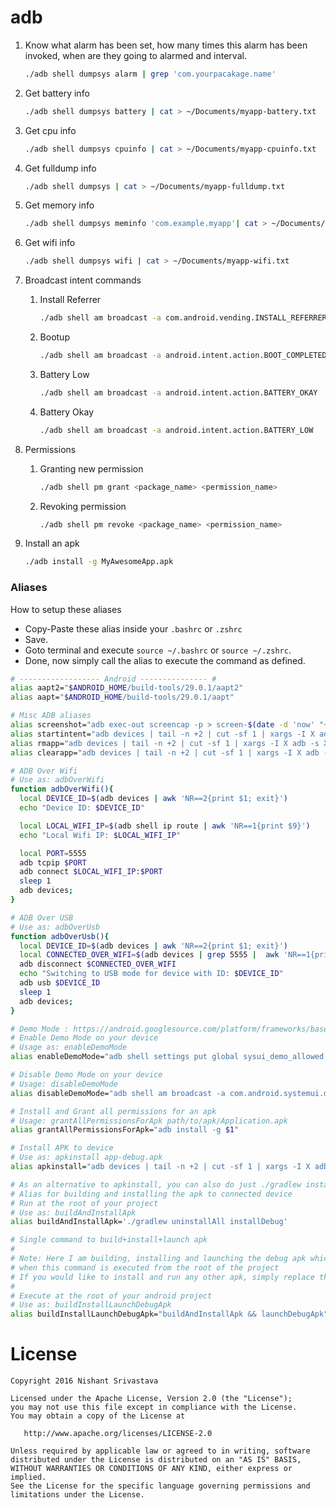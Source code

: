 # adb

1. Know what alarm has been set, how many times this alarm has been invoked, when are they going to alarmed and interval.
    ```bash
    ./adb shell dumpsys alarm | grep 'com.yourpacakage.name'

    ```
2. Get battery info
    ```bash
    ./adb shell dumpsys battery | cat > ~/Documents/myapp-battery.txt
    ```

3. Get  cpu info
    ```bash
    ./adb shell dumpsys cpuinfo | cat > ~/Documents/myapp-cpuinfo.txt
    ```

4. Get fulldump info
    ```bash
    ./adb shell dumpsys | cat > ~/Documents/myapp-fulldump.txt
    ```

5. Get memory info
    ```bash
    ./adb shell dumpsys meminfo 'com.example.myapp'| cat > ~/Documents/myapp-meminfo.txt
    ```

6. Get wifi info
    ```bash
    ./adb shell dumpsys wifi | cat > ~/Documents/myapp-wifi.txt
    ```
7. Broadcast intent commands
    1. Install Referrer
        ```bash
        ./adb shell am broadcast -a com.android.vending.INSTALL_REFERRER --es "referrer" "utm_source=testSource&utm_medium=testMedium&utm_term=testTerm&utm_content=testContent&utm_campaign=testCampaign"
        ```

    2. Bootup
        ```bash
        ./adb shell am broadcast -a android.intent.action.BOOT_COMPLETED
        ```

    3. Battery Low 
        ```bash
        ./adb shell am broadcast -a android.intent.action.BATTERY_OKAY
        ```

    4. Battery Okay
        ```bash
        ./adb shell am broadcast -a android.intent.action.BATTERY_LOW
        ```
8. Permissions
    1. Granting new permission
        ```bash
        ./adb shell pm grant <package_name> <permission_name>
        ```
    2. Revoking permission
        ```bash
        ./adb shell pm revoke <package_name> <permission_name>
        ```

9. Install an apk
    ```bash
    ./adb install -g MyAwesomeApp.apk
    ```

### Aliases

How to setup these aliases
- Copy-Paste these alias inside your `.bashrc` or `.zshrc`
- Save.
- Goto terminal and execute `source ~/.bashrc` or `source ~/.zshrc`.
- Done, now simply call the alias to execute the command as defined.

```bash
# ------------------ Android --------------- #
alias aapt2="$ANDROID_HOME/build-tools/29.0.1/aapt2"
alias aapt="$ANDROID_HOME/build-tools/29.0.1/aapt"

# Misc ADB aliases
alias screenshot="adb exec-out screencap -p > screen-$(date -d 'now' "+%s").png"
alias startintent="adb devices | tail -n +2 | cut -sf 1 | xargs -I X adb -s X shell am start $1"
alias rmapp="adb devices | tail -n +2 | cut -sf 1 | xargs -I X adb -s X uninstall $1"
alias clearapp="adb devices | tail -n +2 | cut -sf 1 | xargs -I X adb -s X shell pm clear $1"

# ADB Over Wifi
# Use as: adbOverWifi
function adbOverWifi(){
  local DEVICE_ID=$(adb devices | awk 'NR==2{print $1; exit}')
  echo "Device ID: $DEVICE_ID"

  local LOCAL_WIFI_IP=$(adb shell ip route | awk 'NR==1{print $9}')
  echo "Local Wifi IP: $LOCAL_WIFI_IP"

  local PORT=5555
  adb tcpip $PORT
  adb connect $LOCAL_WIFI_IP:$PORT
  sleep 1
  adb devices;
}

# ADB Over USB
# Use as: adbOverUsb
function adbOverUsb(){
  local DEVICE_ID=$(adb devices | awk 'NR==2{print $1; exit}')
  local CONNECTED_OVER_WIFI=$(adb devices | grep 5555 |  awk 'NR==1{print $1}')
  adb disconnect $CONNECTED_OVER_WIFI
  echo "Switching to USB mode for device with ID: $DEVICE_ID"
  adb usb $DEVICE_ID
  sleep 1
  adb devices;
}

# Demo Mode : https://android.googlesource.com/platform/frameworks/base/+/master/packages/SystemUI/docs/demo_mode.md
# Enable Demo Mode on your device
# Usage as: enableDemoMode
alias enableDemoMode="adb shell settings put global sysui_demo_allowed 1 && adb shell am broadcast -a com.android.systemui.demo -e command clock -e hhmm 1200 && adb shell am broadcast -a com.android.systemui.demo -e command network -e mobile show -e level 4 -e datatype false && adb shell am broadcast -a com.android.systemui.demo -e command notifications -e visible false && adb shell am broadcast -a com.android.systemui.demo -e command battery -e plugged false -e level 100"

# Disable Demo Mode on your device
# Usage: disableDemoMode
alias disableDemoMode="adb shell am broadcast -a com.android.systemui.demo -e command exit"

# Install and Grant all permissions for an apk
# Usage: grantAllPermissionsForApk path/to/apk/Application.apk
alias grantAllPermissionsForApk="adb install -g $1"

# Install APK to device
# Use as: apkinstall app-debug.apk
alias apkinstall="adb devices | tail -n +2 | cut -sf 1 | xargs -I X adb -s X install -r $1"

# As an alternative to apkinstall, you can also do just ./gradlew installDebug
# Alias for building and installing the apk to connected device
# Run at the root of your project
# Use as: buildAndInstallApk
alias buildAndInstallApk='./gradlew uninstallAll installDebug'

# Single command to build+install+launch apk
# 
# Note: Here I am building, installing and launching the debug apk which is usually in the path: `./app/build/outputs/apk/debug/app-debug.apk` 
# when this command is executed from the root of the project
# If you would like to install and run any other apk, simply replace the path for debug apk with path of your own apk
# 
# Execute at the root of your android project
# Use as: buildInstallLaunchDebugApk
alias buildInstallLaunchDebugApk="buildAndInstallApk && launchDebugApk"
```

License
=======

    Copyright 2016 Nishant Srivastava

    Licensed under the Apache License, Version 2.0 (the "License");
    you may not use this file except in compliance with the License.
    You may obtain a copy of the License at

       http://www.apache.org/licenses/LICENSE-2.0

    Unless required by applicable law or agreed to in writing, software
    distributed under the License is distributed on an "AS IS" BASIS,
    WITHOUT WARRANTIES OR CONDITIONS OF ANY KIND, either express or implied.
    See the License for the specific language governing permissions and
    limitations under the License.

